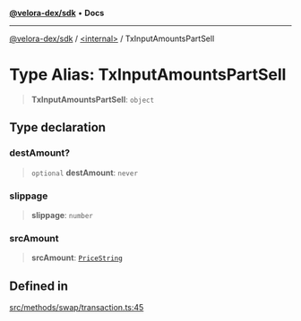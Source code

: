 [**@velora-dex/sdk**](../../README.md) • **Docs**

***

[@velora-dex/sdk](../../globals.md) / [\<internal\>](../README.md) / TxInputAmountsPartSell

# Type Alias: TxInputAmountsPartSell

> **TxInputAmountsPartSell**: `object`

## Type declaration

### destAmount?

> `optional` **destAmount**: `never`

### slippage

> **slippage**: `number`

### srcAmount

> **srcAmount**: [`PriceString`](../../type-aliases/PriceString.md)

## Defined in

[src/methods/swap/transaction.ts:45](https://github.com/VeloraDEX/paraswap-sdk/blob/feat/velora/src/methods/swap/transaction.ts#L45)
